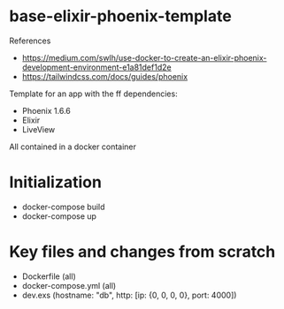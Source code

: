 # base-elixir-phoenix-template

References
- https://medium.com/swlh/use-docker-to-create-an-elixir-phoenix-development-environment-e1a81def1d2e
- https://tailwindcss.com/docs/guides/phoenix

Template for an app with the ff dependencies:
- Phoenix 1.6.6
- Elixir
- LiveView

All contained in a docker container

# Initialization
- docker-compose build
- docker-compose up

# Key files and changes from scratch
- Dockerfile (all)
- docker-compose.yml (all)
- dev.exs (hostname: "db", http: [ip: {0, 0, 0, 0}, port: 4000])
